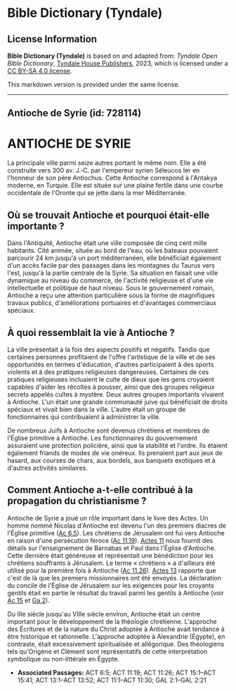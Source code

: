 # Bible Dictionary (Tyndale)

## License Information

**Bible Dictionary (Tyndale)** is based on and adapted from: _Tyndale Open Bible Dictionary_, [Tyndale House Publishers](https://tyndaleopenresources.com/), 2023, which is licensed under a [CC BY-SA 4.0 license](https://creativecommons.org/licenses/by-sa/4.0/legalcode.en).

This markdown version is provided under the same license.



--------------------------------

## Antioche de Syrie (id: 728114)

ANTIOCHE DE SYRIE
=================

La principale ville parmi seize autres portant le même nom. Elle a été construite vers 300 av. J.‑C. par l'empereur syrien Séleucos Ier en l'honneur de son père Antiochus. Cette Antioche correspond à l'Antakya moderne, en Turquie. Elle est située sur une plaine fertile dans une courbe occidentale de l'Oronte qui se jette dans la mer Méditerranée.

Où se trouvait Antioche et pourquoi était\-elle importante ?
------------------------------------------------------------

Dans l'Antiquité, Antioche était une ville composée de cinq cent mille habitants. Cité animée, située au bord de l'eau, où les bateaux pouvaient parcourir 24 km jusqu'à un port méditerranéen, elle bénéficiait également d'un accès facile par des passages dans les montagnes du Taurus vers l'est, jusqu'à la partie centrale de la Syrie. Sa situation en faisait une ville dynamique au niveau du commerce, de l'activité religieuse et d'une vie intellectuelle et politique de haut niveau. Sous le gouvernement romain, Antioche a reçu une attention particulière sous la forme de magnifiques travaux publics, d'améliorations portuaires et d'avantages commerciaux spéciaux.

À quoi ressemblait la vie à Antioche ?
--------------------------------------

La ville présentait à la fois des aspects positifs et négatifs. Tandis que certaines personnes profitaient de l'offre l'artistique de la ville et de ses opportunités en termes d'éducation, d'autres participaient à des sports violents et à des pratiques religieuses dangereuses. Certaines de ces pratiques religieuses incluaient le culte de dieux que les gens croyaient capables d'aider les récoltes à pousser, ainsi que des groupes religieux secrets appelés cultes à mystère. Deux autres groupes importants vivaient à Antioche. L'un était une grande communauté juive qui bénéficiait de droits spéciaux et vivait bien dans la ville. L'autre était un groupe de fonctionnaires qui contribuaient à administrer la ville.

De nombreux Juifs à Antioche sont devenus chrétiens et membres de l'Église primitive à Antioche. Les fonctionnaires du gouvernement assuraient une protection policière, ainsi que la stabilité et l'ordre. Ils étaient également friands de modes de vie onéreux. Ils prenaient part aux jeux de hasard, aux courses de chars, aux bordels, aux banquets exotiques et à d'autres activités similaires.

Comment Antioche a\-t\-elle contribué à la propagation du christianisme ?
-------------------------------------------------------------------------

Antioche de Syrie a joué un rôle important dans le livre des Actes. Un homme nommé Nicolas d'Antioche est devenu l'un des premiers diacres de l'Église primitive ([Ac 6\.5](https://ref.ly/Acts6:5)). Les chrétiens de Jérusalem ont fui vers Antioche en raison d'une persécution féroce ([Ac 11\.19](https://ref.ly/Acts11:19)). [Actes 11](https://ref.ly/Acts11:1-Acts11:30) nous fournit des détails sur l'enseignement de Barnabas et Paul dans l'Église d'Antioche. Cette dernière était généreuse et représentait une bénédiction pour les chrétiens souffrants à Jérusalem. Le terme « chrétiens » a d'ailleurs été utilisé pour la première fois à Antioche ([Ac 11\.26](https://ref.ly/Acts11:26)). [Actes 13](https://ref.ly/Acts13:1-Acts13:52) rapporte que c'est de là que les premiers missionnaires ont été envoyés. La déclaration du concile de l'Église de Jérusalem sur les exigences pour les croyants gentils était en partie le résultat du travail parmi les gentils à Antioche (voir [Ac 15](https://ref.ly/Acts15:1-Acts15:41) et [Ga 2](https://ref.ly/Gal2:1-Gal2:21)).

Du IIIe siècle jusqu'au VIIIe siècle environ, Antioche était un centre important pour le développement de la théologie chrétienne. L'approche des Écritures et de la nature du Christ adoptée à Antioche avait tendance à être historique et rationnelle. L'approche adoptée à Alexandrie (Égypte), en contraste, était excessivement spiritualisée et allégorique. Des théologiens tels qu'Origène et Clément sont représentatifs de cette interprétation symbolique ou non\-littérale en Égypte.

* **Associated Passages:** ACT 6:5; ACT 11:19; ACT 11:26; ACT 15:1–ACT 15:41; ACT 13:1–ACT 13:52; ACT 11:1–ACT 11:30; GAL 2:1–GAL 2:21

